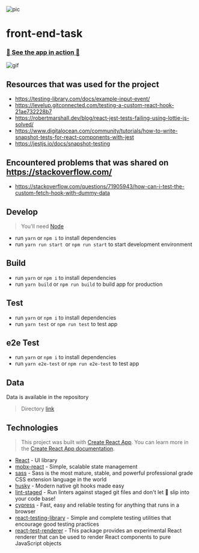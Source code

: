![pic](https://cdn.shopify.com/s/files/1/0259/0235/0426/articles/kuhnenagel-logo.png?v=1597992110)

# front-end-task

### [🚀 See the app in action 🚀](https://kuehne-nagel-task.netlify.app)

![gif](https://user-images.githubusercontent.com/34713212/163764366-dfca7494-79b5-4317-a459-211e6eddd907.gif)

## Resources that was used for the project
- https://testing-library.com/docs/example-input-event/
- https://levelup.gitconnected.com/testing-a-custom-react-hook-21ae732228b7
- https://robertmarshall.dev/blog/react-jest-tests-failing-using-lottie-js-solved/
- https://www.digitalocean.com/community/tutorials/how-to-write-snapshot-tests-for-react-components-with-jest
- https://jestjs.io/docs/snapshot-testing

## Encountered problems that was shared on https://stackoverflow.com/
- https://stackoverflow.com/questions/71905943/how-can-i-test-the-custom-fetch-hook-with-dummy-data

## Develop

> You'll need [Node](https://nodejs.org/en/)

- run `yarn` or `npm i` to install dependencies
- run `yarn run start `or `npm run start` to start development environment

## Build

- run `yarn` or `npm i` to install dependencies
- run `yarn build` or `npm run build` to build app for production

## Test

- run `yarn` or `npm i` to install dependencies
- run `yarn test` or `npm run test` to test app

## e2e Test

- run `yarn` or `npm i` to install dependencies
- run `yarn e2e-test` or `npm run e2e-test` to test app

## Data

Data is available in the repository
> Directory [link](https://github.com/ffcabbar/front-end-task/blob/main/src/api/data.ts)

## Technologies

> This project was built with
> [Create React App](https://github.com/facebook/create-react-app). You can
> learn more in the
> [Create React App documentation](https://facebook.github.io/create-react-app/docs/getting-started).

- [React](https://reactjs.org/) - UI library
- [mobx-react](https://mobx.js.org/react-integration.html) - Simple, scalable state management
- [sass](https://sass-lang.com/) - Sass is the most mature, stable, and powerful professional grade CSS extension language in the world
- [husky](https://typicode.github.io/husky/#/) - Modern native git hooks made easy
- [lint-staged](https://github.com/okonet/lint-staged) - Run linters against staged git files and don't let 💩 slip into your code base!
- [cypress](https://www.cypress.io/) - Fast, easy and reliable testing for anything that runs in a browser
- [react-testing-library](https://testing-library.com/docs/react-testing-library/intro/) - Simple and complete testing utilities that encourage good testing practices
- [react-test-renderer](https://reactjs.org/docs/test-renderer.html) - This package provides an experimental React renderer that can be used to render React components to pure JavaScript objects
